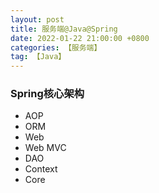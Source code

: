 ```yaml
---
layout: post
title: 服务端@Java@Spring
date: 2022-01-22 21:00:00 +0800
categories: 【服务端】
tag: 【Java】
---
```




### Spring核心架构

- AOP
- ORM
- Web
- Web MVC
- DAO
- Context
- Core


### 
